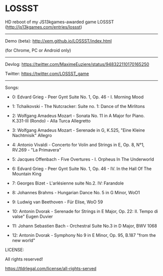 LOSSST
==

HD reboot of my JS13kgames-awarded game LOSSST (http://js13kgames.com/entries/lossst)

---

Demo (beta): http://xem.github.io/LOSSST/index.html

(for Chrome, PC or Android only)

---

Devlog: https://twitter.com/MaximeEuziere/status/948322110170165250

Twitter: https://twitter.com/LOSSST_game

---

Songs:

- 0: Edvard Grieg - Peer Gynt Suite No. 1, Op. 46 - I. Morning Mood
- 1: Tchaikovski - The Nutcracker: Suite no. 1: Dance of the Mirlitons
- 2: Wolfgang Amadeus Mozart - Sonata No. 11 in A Major for Piano. K.331-III (Rondo) - Alla Turca  Allegretto
- 3: Wolfgang Amadeus Mozart - Serenade in G, K.525, "Eine Kleine Nachtmisik" Allegro
- 4: Antonio Vivaldi - Concerto for Volin and Strings in E, Op. 8, N°1, RV.269 - "La Primavera"
- 5: Jacques Offenbach - Five Overtures - I. Orpheus In The Underworld
- 6: Edvard Grieg - Peer Gynt Suite No. 1, Op. 46 - IV. In the Hall Of The Mountain King
- 7: Georges Bizet - L'arlésienne suite No.2. IV: Farandole
- 8: Johannes Brahms - Hungarian Dance No. 5 in G Minor, WoO1
- 9: Ludwig van Beethoven - Für Elise, WoO 59
- 10: Antonin Dvorak - Serenade for Strings in E Major, Op. 22: II. Tempo di valse"  Eugen Duvier
- 11: Johann Sebastien Bach - Orchestral Suite No.3 in D Major, BWV 1068

- 12: Antonin Dvorak - Symphony No 9 in E Minor, Op. 95, B.187 "from the new world"

LICENSE:

All rights reserved!

https://tldrlegal.com/license/all-rights-served


